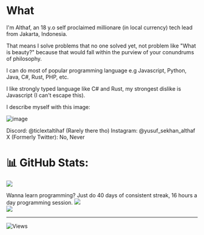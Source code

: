 
# What

I'm Althaf, an 18 y.o self proclaimed millionare (in local currency) tech lead from Jakarta, Indonesia.

That means I solve problems that no one solved yet, not problem like "What is beauty?" because that would fall within the purview of your conundrums of philosophy.

I can do most of popular programming language e.g Javascript, Python, Java, C#, Rust, PHP, etc.

I like strongly typed language like C# and Rust, my strongest dislike is Javascript (I can't escape this).

I describe myself with this image:

![image](https://github.com/user-attachments/assets/307d55b4-3e63-406a-b548-196959f385e9)



Discord: @ticlextaltihaf (Rarely there tho)
Instagram: @yusuf_sekhan_althaf
X (Formerly Twitter): No, Never

# 📊 GitHub Stats:
![](https://github-readme-stats.vercel.app/api?username=Ticlext-Altihaf&theme=dark&hide_border=false&include_all_commits=true&count_private=false)<br/>

Wanna learn programming? Just do 40 days of consistent streak, 16 hours a day programming session.
![](https://github-readme-streak-stats.herokuapp.com/?user=Ticlext-Altihaf&theme=dark&hide_border=false)<br/>
![](https://github-readme-stats.vercel.app/api/top-langs/?username=Ticlext-Altihaf&theme=dark&hide_border=false&include_all_commits=true&count_private=false&layout=compact)

---
![Views](https://komarev.com/ghpvc/?username=Ticlext-Altihaf&color=blue)

